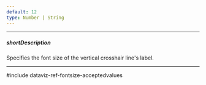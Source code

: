 ```yaml
---
default: 12
type: Number | String
---
```

---
##### shortDescription
Specifies the font size of the vertical crosshair line's label.

---
#include dataviz-ref-fontsize-acceptedvalues